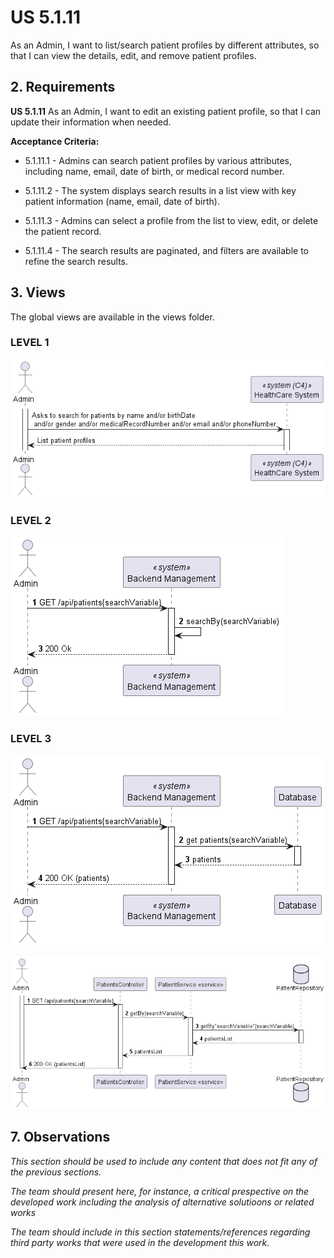 # US 5.1.11

As an Admin, I want to list/search patient profiles by different attributes, so that I can view the details, edit, and remove patient profiles.


## 2. Requirements

**US 5.1.11** As an Admin, I want to edit an existing patient profile, so that I can update their
information when needed.

**Acceptance Criteria:**

- 5.1.11.1 - Admins can search patient profiles by various attributes, including name, email, date of birth,
or medical record number.

- 5.1.11.2 - The system displays search results in a list view with key patient information (name, email, date
of birth).

- 5.1.11.3 - Admins can select a profile from the list to view, edit, or delete the patient record.

- 5.1.11.4 -  The search results are paginated, and filters are available to refine the search results.


## 3. Views

The global views are available in the views folder. 

### LEVEL 1

![level1_view](views/level1/PatientProfilesListing(level1).png)

### LEVEL 2

![level2_view](views/level2/PatientProfilesListing(level2).png)

### LEVEL 3

![level3_view1](views/level3/PatientProfilesListing(level3-1).png)

![level3_view2](views/level3/PatientProfilesListing(level3-2).png)


## 7. Observations

*This section should be used to include any content that does not fit any of the previous sections.*

*The team should present here, for instance, a critical prespective on the developed work including the analysis of alternative solutioons or related works*

*The team should include in this section statements/references regarding third party works that were used in the development this work.*